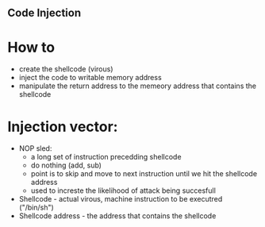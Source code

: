 ## Code Injection
# How to
- create the shellcode (virous)
- inject the code to writable memory address
- manipulate the return address to the memeory address that contains the shellcode

# Injection vector:
- NOP sled:
     - a long set of instruction precedding shellcode
     - do nothing (add, sub)
     - point is to skip and move to next instruction until we hit the shellcode address  
     - used to increste the likelihood of attack being succesfull 
- Shellcode - actual virous, machine instruction to be executred ("/bin/sh")
- Shellcode address - the address that contains the shellcode 
